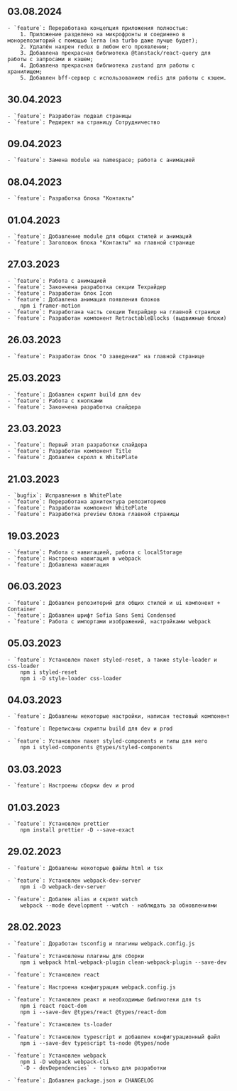 ## 03.08.2024

    - `feature`: Переработана концепция приложения полностью:
        1. Приложение разделено на микрофронты и соединено в монорепозиторий с помощью lerna (на turbo даже лучше будет);
        2. Удлалён нахрен redux в любом его проявлении;
        3. Добавлена прекрасная библиотека @tanstack/react-query для работы с запросами и кэшем;
        4. Добавлена прекрасная библиотека zustand для работы с хранилищем;
        5. Добавлен bff-сервер с использованием redis для работы с кэшем.

## 30.04.2023

    - `feature`: Разработан подвал страницы
    - `feature`: Редирект на страницу Сотрудничество

## 09.04.2023

    - `feature`: Замена module на namespace; работа с анимацией

## 08.04.2023

    - `feature`: Разработка блока "Контакты"

## 01.04.2023

    - `feature`: Добавление module для общих стилей и анимаций
    - `feature`: Заголовок блока "Контакты" на главной странице

## 27.03.2023

    - `feature`: Работа с анимацией
    - `feature`: Закончена разработка секции Техрайдер
    - `feature`: Разработан блок Icon
    - `feature`: Добавлена анимация появления блоков
        npm i framer-motion
    - `feature`: Разработана часть секции Техрайдер на главной странице
    - `feature`: Разработан компонент RetractableBlocks (выдвижные блоки)

## 26.03.2023

    - `feature`: Разработан блок "О заведении" на главной странице

## 25.03.2023

    - `feature`: Добавлен скрипт build для dev
    - `feature`: Работа с кнопками
    - `feature`: Закончена разработка слайдера

## 23.03.2023

    - `feature`: Первый этап разработки слайдера
    - `feature`: Разработан компонент Title
    - `feature`: Добавлен скролл к WhitePlate

## 21.03.2023

    - `bugfix`: Исправления в WhitePlate
    - `feature`: Переработана архитектура репозиториев
    - `feature`: Разработан компонент WhitePlate
    - `feature`: Разработка preview блока главной страницы

## 19.03.2023

    - `feature`: Работа с навигацией, работа с localStorage
    - `feature`: Настроена навигация в webpack
    - `feature`: Добавлена навигация

## 06.03.2023

    - `feature`: Добавлен репозиторий для общих стилей и ui компонент + Container
    - `feature`: Добавлен шрифт Sofia Sans Semi Condensed
    - `feature`: Работа с импортами изображений, настройками webpack

## 05.03.2023

    - `feature`: Установлен пакет styled-reset, а также style-loader и css-loader
        npm i styled-reset
        npm i -D style-loader css-loader

## 04.03.2023

    - `feature`: Добавлены некоторые настройки, написан тестовый компонент

    - `feature`: Переписаны скрипты build для dev и prod

    - `feature`: Установлен пакет styled-components и типы для него
        npm i styled-components @types/styled-components

## 03.03.2023

    - `feature`: Настроены сборки dev и prod

## 01.03.2023

    - `feature`: Установлен prettier
        npm install prettier -D --save-exact

## 29.02.2023

    - `feature`: Добавлены некоторые файлы html и tsx

    - `feature`: Установлен webpack-dev-server
        npm i -D webpack-dev-server

    - `feature`: Добален alias и скрипт watch
        webpack --mode development --watch - наблюдать за обновлениями

## 28.02.2023

    - `feature`: Доработан tsconfig и плагины webpack.config.js

    - `feature`: Установлены плагины для сборки
        npm i webpack html-webpack-plugin clean-webpack-plugin --save-dev

    - `feature`: Установлен react

    - `feature`: Настроена конфигурация webpack.config.js

    - `feature`: Установлен реакт и необходимые библиотеки для ts
        npm i react react-dom
        npm i --save-dev @types/react @types/react-dom

    - `feature`: Установлен ts-loader

    - `feature`: Установлен typescript и добавлен конфигурационный файл
        npm i --save-dev typescript ts-node @types/node

    - `feature`: Установлен webpack
        npm i -D webpack webpack-cli
        `-D - devDependencies` - только для разработки

    - `feature`: Добавлен package.json и CHANGELOG

